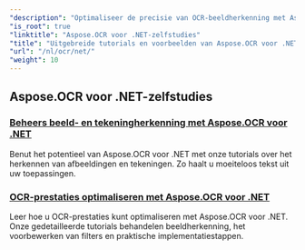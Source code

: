 ```yaml
---
"description": "Optimaliseer de precisie van OCR-beeldherkenning met Aspose.OCR voor .NET. Bekijk tutorials over scheefstandsberekening, tekstherkenning, OCR-configuratie en -optimalisatie."
"is_root": true
"linktitle": "Aspose.OCR voor .NET-zelfstudies"
"title": "Uitgebreide tutorials en voorbeelden van Aspose.OCR voor .NET"
"url": "/nl/ocr/net/"
"weight": 10
---
```


## Aspose.OCR voor .NET-zelfstudies
### [Beheers beeld- en tekeningherkenning met Aspose.OCR voor .NET](./master-image-and-drawing-recognition/)
Benut het potentieel van Aspose.OCR voor .NET met onze tutorials over het herkennen van afbeeldingen en tekeningen. Zo haalt u moeiteloos tekst uit uw toepassingen.
### [OCR-prestaties optimaliseren met Aspose.OCR voor .NET](./optimization-ocr/)
Leer hoe u OCR-prestaties kunt optimaliseren met Aspose.OCR voor .NET. Onze gedetailleerde tutorials behandelen beeldherkenning, het voorbewerken van filters en praktische implementatiestappen.
